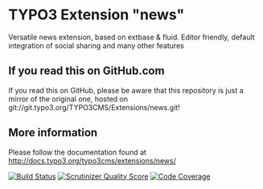 # TYPO3 Extension "news"

Versatile news extension, based on extbase & fluid. Editor friendly, default integration of social sharing and many other features

## If you read this on GitHub.com

If you read this on GitHub, please be aware that this repository is just a mirror of the original one, hosted on git://git.typo3.org/TYPO3CMS/Extensions/news.git!

## More information

Please follow the documentation found at http://docs.typo3.org/typo3cms/extensions/news/

[![Build Status](https://travis-ci.org/TYPO3-extensions/news.png)](https://travis-ci.org/TYPO3-extensions/news)
[![Scrutinizer Quality Score](https://scrutinizer-ci.com/g/georgringer/news/badges/quality-score.png?s=42913429b39210c05f6d649ad7d2a6a67cb26974)](https://scrutinizer-ci.com/g/georgringer/news/)
[![Code Coverage](https://scrutinizer-ci.com/g/georgringer/news/badges/coverage.png?s=6a1fcf48f5de76687bf7a1b8b94839ac1aea52a2)](https://scrutinizer-ci.com/g/georgringer/news/)
